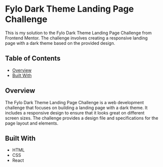 # Fylo Dark Theme Landing Page Challenge

This is my solution to the Fylo Dark Theme Landing Page Challenge from Frontend Mentor. The challenge involves creating a responsive landing page with a dark theme based on the provided design.

## Table of Contents

- [Overview](#overview)
- [Built With](#built-with)

## Overview

The Fylo Dark Theme Landing Page Challenge is a web development challenge that focuses on building a landing page with a dark theme. It includes a responsive design to ensure that it looks great on different screen sizes. The challenge provides a design file and specifications for the page layout and elements.

## Built With

- HTML
- CSS
- React
